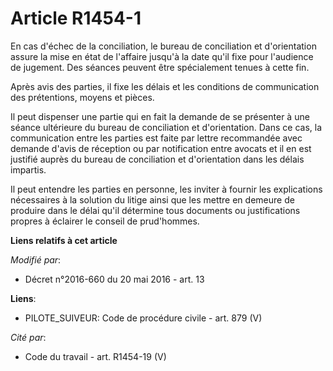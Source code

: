 # Article R1454-1

En cas d'échec de la conciliation, le bureau de conciliation et d'orientation assure la mise en état de l'affaire jusqu'à la
date qu'il fixe pour l'audience de jugement. Des séances peuvent être spécialement tenues à cette fin. 

Après avis des parties, il fixe les délais et les conditions de communication des prétentions, moyens et pièces. 

Il peut dispenser une partie qui en fait la demande de se présenter à une séance ultérieure du bureau de conciliation et
d'orientation. Dans ce cas, la communication entre les parties est faite par lettre recommandée avec demande d'avis de
réception ou par notification entre avocats et il en est justifié auprès du bureau de conciliation et d'orientation dans les
délais impartis. 

Il peut entendre les parties en personne, les inviter à fournir les explications nécessaires à la solution du litige ainsi
que les mettre en demeure de produire dans le délai qu'il détermine tous documents ou justifications propres à éclairer le
conseil de prud'hommes.

**Liens relatifs à cet article**

_Modifié par_:

  - Décret n°2016-660 du 20 mai 2016 - art. 13

**Liens**:

  - PILOTE_SUIVEUR: Code de procédure civile - art. 879 (V)

_Cité par_:

  - Code du travail - art. R1454-19 (V)
